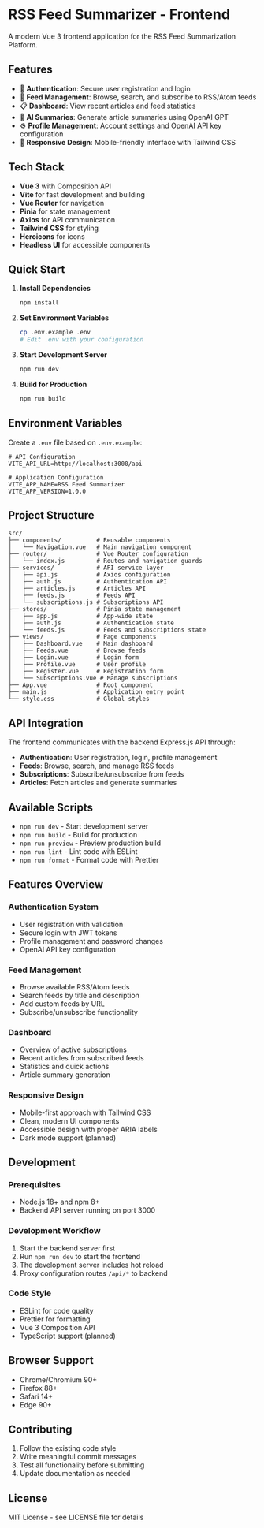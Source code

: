 # RSS Feed Summarizer - Frontend

A modern Vue 3 frontend application for the RSS Feed Summarization Platform.

## Features

- 🔐 **Authentication**: Secure user registration and login
- 📰 **Feed Management**: Browse, search, and subscribe to RSS/Atom feeds
- 📋 **Dashboard**: View recent articles and feed statistics
- 🤖 **AI Summaries**: Generate article summaries using OpenAI GPT
- ⚙️ **Profile Management**: Account settings and OpenAI API key configuration
- 📱 **Responsive Design**: Mobile-friendly interface with Tailwind CSS

## Tech Stack

- **Vue 3** with Composition API
- **Vite** for fast development and building
- **Vue Router** for navigation
- **Pinia** for state management
- **Axios** for API communication
- **Tailwind CSS** for styling
- **Heroicons** for icons
- **Headless UI** for accessible components

## Quick Start

1. **Install Dependencies**
   ```bash
   npm install
   ```

2. **Set Environment Variables**
   ```bash
   cp .env.example .env
   # Edit .env with your configuration
   ```

3. **Start Development Server**
   ```bash
   npm run dev
   ```

4. **Build for Production**
   ```bash
   npm run build
   ```

## Environment Variables

Create a `.env` file based on `.env.example`:

```env
# API Configuration
VITE_API_URL=http://localhost:3000/api

# Application Configuration
VITE_APP_NAME=RSS Feed Summarizer
VITE_APP_VERSION=1.0.0
```

## Project Structure

```
src/
├── components/          # Reusable components
│   └── Navigation.vue   # Main navigation component
├── router/              # Vue Router configuration
│   └── index.js         # Routes and navigation guards
├── services/            # API service layer
│   ├── api.js           # Axios configuration
│   ├── auth.js          # Authentication API
│   ├── articles.js      # Articles API
│   ├── feeds.js         # Feeds API
│   └── subscriptions.js # Subscriptions API
├── stores/              # Pinia state management
│   ├── app.js           # App-wide state
│   ├── auth.js          # Authentication state
│   └── feeds.js         # Feeds and subscriptions state
├── views/               # Page components
│   ├── Dashboard.vue    # Main dashboard
│   ├── Feeds.vue        # Browse feeds
│   ├── Login.vue        # Login form
│   ├── Profile.vue      # User profile
│   ├── Register.vue     # Registration form
│   └── Subscriptions.vue # Manage subscriptions
├── App.vue              # Root component
├── main.js              # Application entry point
└── style.css            # Global styles
```

## API Integration

The frontend communicates with the backend Express.js API through:

- **Authentication**: User registration, login, profile management
- **Feeds**: Browse, search, and manage RSS feeds
- **Subscriptions**: Subscribe/unsubscribe from feeds
- **Articles**: Fetch articles and generate summaries

## Available Scripts

- `npm run dev` - Start development server
- `npm run build` - Build for production
- `npm run preview` - Preview production build
- `npm run lint` - Lint code with ESLint
- `npm run format` - Format code with Prettier

## Features Overview

### Authentication System
- User registration with validation
- Secure login with JWT tokens
- Profile management and password changes
- OpenAI API key configuration

### Feed Management
- Browse available RSS/Atom feeds
- Search feeds by title and description
- Add custom feeds by URL
- Subscribe/unsubscribe functionality

### Dashboard
- Overview of active subscriptions
- Recent articles from subscribed feeds
- Statistics and quick actions
- Article summary generation

### Responsive Design
- Mobile-first approach with Tailwind CSS
- Clean, modern UI components
- Accessible design with proper ARIA labels
- Dark mode support (planned)

## Development

### Prerequisites
- Node.js 18+ and npm 8+
- Backend API server running on port 3000

### Development Workflow
1. Start the backend server first
2. Run `npm run dev` to start the frontend
3. The development server includes hot reload
4. Proxy configuration routes `/api/*` to backend

### Code Style
- ESLint for code quality
- Prettier for formatting
- Vue 3 Composition API
- TypeScript support (planned)

## Browser Support

- Chrome/Chromium 90+
- Firefox 88+
- Safari 14+
- Edge 90+

## Contributing

1. Follow the existing code style
2. Write meaningful commit messages
3. Test all functionality before submitting
4. Update documentation as needed

## License

MIT License - see LICENSE file for details